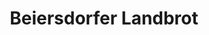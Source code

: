 ---
title: "Beiersdorfer Landbrot"
url: /coburg/beiersdorfer-landbrot-wirtsgrund/
shop: Bäckerei
---